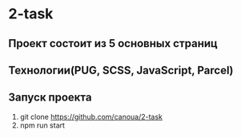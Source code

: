 # 2-task

## Проект состоит из 5 основных страниц

## Технологии(PUG, SCSS, JavaScript, Parcel)

## Запуск проекта

1. git clone https://github.com/canoua/2-task
2. npm run start
